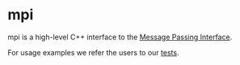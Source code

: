 # mpi

mpi is a high-level C++ interface to the [Message Passing Interface](https://en.wikipedia.org/wiki/Message_Passing_Interface).

For usage examples we refer the users to our [tests](https://github.com/TRIQS/mpi/tree/unstable/test/c++/mpi).
